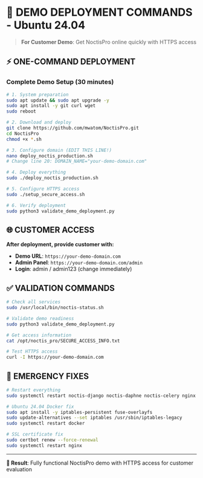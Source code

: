 # 🚀 DEMO DEPLOYMENT COMMANDS - Ubuntu 24.04

> **For Customer Demo**: Get NoctisPro online quickly with HTTPS access

## ⚡ ONE-COMMAND DEPLOYMENT

### Complete Demo Setup (30 minutes)

```bash
# 1. System preparation
sudo apt update && sudo apt upgrade -y
sudo apt install -y git curl wget
sudo reboot

# 2. Download and deploy
git clone https://github.com/mwatom/NoctisPro.git
cd NoctisPro
chmod +x *.sh

# 3. Configure domain (EDIT THIS LINE!)
nano deploy_noctis_production.sh
# Change line 20: DOMAIN_NAME="your-demo-domain.com"

# 4. Deploy everything
sudo ./deploy_noctis_production.sh

# 5. Configure HTTPS access
sudo ./setup_secure_access.sh

# 6. Verify deployment
sudo python3 validate_demo_deployment.py
```

## 🌐 CUSTOMER ACCESS

**After deployment, provide customer with:**

- **Demo URL**: `https://your-demo-domain.com`
- **Admin Panel**: `https://your-demo-domain.com/admin`
- **Login**: admin / admin123 (change immediately)

## ✅ VALIDATION COMMANDS

```bash
# Check all services
sudo /usr/local/bin/noctis-status.sh

# Validate demo readiness
sudo python3 validate_demo_deployment.py

# Get access information
cat /opt/noctis_pro/SECURE_ACCESS_INFO.txt

# Test HTTPS access
curl -I https://your-demo-domain.com
```

## 🚨 EMERGENCY FIXES

```bash
# Restart everything
sudo systemctl restart noctis-django noctis-daphne noctis-celery nginx postgresql redis

# Ubuntu 24.04 Docker fix
sudo apt install -y iptables-persistent fuse-overlayfs
sudo update-alternatives --set iptables /usr/sbin/iptables-legacy
sudo systemctl restart docker

# SSL certificate fix
sudo certbot renew --force-renewal
sudo systemctl restart nginx
```

---

**🎯 Result**: Fully functional NoctisPro demo with HTTPS access for customer evaluation